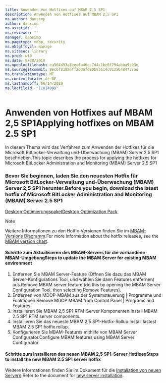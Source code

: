 ```yaml
---
title: Anwenden von Hotfixes auf MBAM 2,5 SP1
description: Anwenden von Hotfixes auf MBAM 2,5 SP1
ms.author: dansimp
author: dansimp
ms.assetid: ''
ms.reviewer: ''
manager: dansimp
ms.pagetype: mdop, security
ms.mktglfcycl: manage
ms.sitesec: library
ms.prod: w10
ms.date: 8/30/2018
ms.openlocfilehash: ea564d93a3eec6a46ec7d4c1be0f794abba9c93e
ms.sourcegitcommit: 8ecbf818a6ff2ddafd80b93614c01256484737ad
ms.translationtype: MT
ms.contentlocale: de-DE
ms.lasthandoff: 09/14/2020
ms.locfileid: "11014989"
---
```

# <span data-ttu-id="87df6-103">Anwenden von Hotfixes auf MBAM 2,5 SP1</span><span class="sxs-lookup"><span data-stu-id="87df6-103">Applying hotfixes on MBAM 2.5 SP1</span></span>
<span data-ttu-id="87df6-104">In diesem Thema wird das Verfahren zum Anwenden der Hotfixes für die Microsoft BitLocker-Verwaltung und-Überwachung (MBAM) Server 2,5 SP1 beschrieben.</span><span class="sxs-lookup"><span data-stu-id="87df6-104">This topic describes the process for applying the hotfixes for Microsoft BitLocker Administration and Monitoring (MBAM) Server 2.5 SP1</span></span>

### <span data-ttu-id="87df6-105">Bevor Sie beginnen, laden Sie den neuesten Hotfix für Microsoft BitLocker-Verwaltung und-Überwachung (MBAM) Server 2,5 SP1 herunter.</span><span class="sxs-lookup"><span data-stu-id="87df6-105">Before you begin, download the latest hotfix of Microsoft BitLocker Administration and Monitoring (MBAM) Server 2.5 SP1</span></span>
[<span data-ttu-id="87df6-106">Desktop Optimierungspaket</span><span class="sxs-lookup"><span data-stu-id="87df6-106">Desktop Optimization Pack</span></span>](https://www.microsoft.com/download/details.aspx?id=57157)

> [!NOTE]
> <span data-ttu-id="87df6-107">Weitere Informationen zu den Hotfix-Versionen finden Sie im [MBAM-Versions Diagramm](https://docs.microsoft.com/archive/blogs/dubaisec/mbam-version-chart).</span><span class="sxs-lookup"><span data-stu-id="87df6-107">For more information about the hotfix releases, see the [MBAM version chart](https://docs.microsoft.com/archive/blogs/dubaisec/mbam-version-chart).</span></span>

#### <span data-ttu-id="87df6-108">Schritte zum Aktualisieren des MBAM-Servers für die vorhandene MBAM-Umgebung</span><span class="sxs-lookup"><span data-stu-id="87df6-108">Steps to update the MBAM Server for existing MBAM environment</span></span> 
1. <span data-ttu-id="87df6-109">Entfernen Sie MBAM Server-Feature (Öffnen Sie dazu das MBAM Server-Konfigurations Tool, und wählen Sie dann Features entfernen) aus.</span><span class="sxs-lookup"><span data-stu-id="87df6-109">Remove MBAM server feature (do this by opening the MBAM Server Configuration Tool, then selecting Remove Features).</span></span>
2. <span data-ttu-id="87df6-110">Entfernen von MDOP-MBAM aus der Systemsteuerung | Programme und Funktionen.</span><span class="sxs-lookup"><span data-stu-id="87df6-110">Remove MDOP MBAM from Control Panel | Programs and Features.</span></span>
3. <span data-ttu-id="87df6-111">Installieren Sie MBAM 2,5 SP1 RTM-Server Komponenten.</span><span class="sxs-lookup"><span data-stu-id="87df6-111">Install MBAM 2.5 SP1 RTM server components.</span></span>
4. <span data-ttu-id="87df6-112">Installieren Sie das neueste MBAM 2,5 SP1-Hotfix-Rollup.</span><span class="sxs-lookup"><span data-stu-id="87df6-112">Install lastest MBAM 2.5 SP1 hotfix rollup.</span></span>
5. <span data-ttu-id="87df6-113">Konfigurieren Sie MBAM-Features mithilfe von MBAM Server Configurator.</span><span class="sxs-lookup"><span data-stu-id="87df6-113">Configure MBAM features using MBAM Server Configurator.</span></span>

#### <span data-ttu-id="87df6-114">Schritte zum Installieren des neuen MBAM 2,5 SP1-Server Hotfixes</span><span class="sxs-lookup"><span data-stu-id="87df6-114">Steps to install the new MBAM 2.5 SP1 server hotfix</span></span>
<span data-ttu-id="87df6-115">Weitere Informationen finden Sie im Dokument für die [Installation von neuen Servern](deploying-the-mbam-25-server-infrastructure.md).</span><span class="sxs-lookup"><span data-stu-id="87df6-115">Refer to the document for [new server installation](deploying-the-mbam-25-server-infrastructure.md).</span></span>
